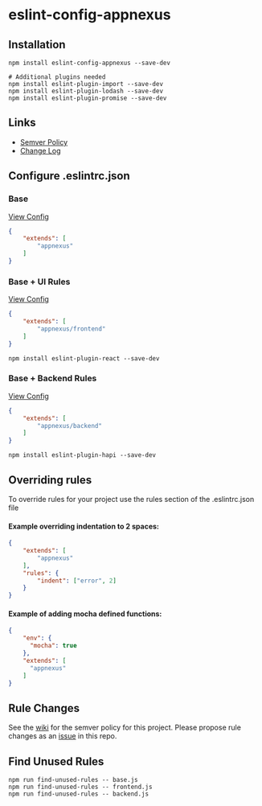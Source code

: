 # eslint-config-appnexus

## Installation

```shell
npm install eslint-config-appnexus --save-dev

# Additional plugins needed
npm install eslint-plugin-import --save-dev
npm install eslint-plugin-lodash --save-dev
npm install eslint-plugin-promise --save-dev
```

## Links

* [Semver Policy](https://github.com/appnexus/eslint-config-appnexus/wiki#semver-policy)
* [Change Log](CHANGELOG.md)

## Configure .eslintrc.json

### Base

[View Config](https://github.com/appnexus/eslint-config-appnexus/blob/master/base.js)

```json
{
	"extends": [
		"appnexus"
	]
}
```

### Base + UI Rules

[View Config](https://github.com/appnexus/eslint-config-appnexus/blob/master/frontend.js)

```json
{
	"extends": [
		"appnexus/frontend"
	]
}
```

```shell
npm install eslint-plugin-react --save-dev
```

### Base + Backend Rules

[View Config](https://github.com/appnexus/eslint-config-appnexus/blob/master/backend.js)

```json
{
	"extends": [
		"appnexus/backend"
	]
}
```

```shell
npm install eslint-plugin-hapi --save-dev
```

## Overriding rules

To override rules for your project use the rules section of the .eslintrc.json file

#### Example overriding indentation to 2 spaces:
```json
{
	"extends": [
		"appnexus"
	],
	"rules": {
		"indent": ["error", 2]
	}
}
```

#### Example of adding mocha defined functions:
```json
{
	"env": {
	  "mocha": true
	},
	"extends": [
	  "appnexus"
	]
}
```

## Rule Changes

See the [wiki](https://github.com/appnexus/eslint-config-appnexus/wiki) for the semver policy for this project. Please propose rule changes as an [issue](https://github.com/appnexus/eslint-config-appnexus/issues) in this repo.

## Find Unused Rules

```shell
npm run find-unused-rules -- base.js
npm run find-unused-rules -- frontend.js
npm run find-unused-rules -- backend.js
```
